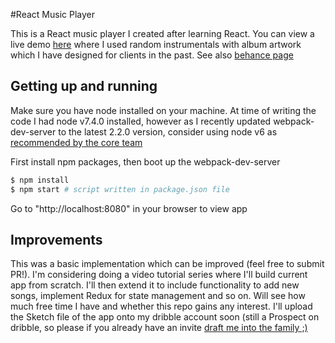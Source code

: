 #React Music Player

This is a React music player I created after learning React. You can view a live demo [here](http://tatenda.info/react-music-player/index.html) where I used random instrumentals with album artwork which I have designed for clients in the past. See also [behance page](https://www.behance.net/gallery/48137829/Music-Player-App)

## Getting up and running

Make sure you have node installed on your machine. At time of writing the code I had node v7.4.0 installed, however as I recently updated webpack-dev-server to the latest 2.2.0 version, consider using node v6 as [recommended by the core team](https://github.com/webpack/webpack-dev-server#readme)

First install npm packages, then boot up the webpack-dev-server

```bash
$ npm install
$ npm start # script written in package.json file
```

Go to "http://localhost:8080" in your browser to view app

## Improvements

This was a basic implementation which can be improved (feel free to submit PR!). I'm considering doing a video tutorial series where I'll build current app from scratch. I'll then extend it to include functionality to add new songs, implement Redux for state management and so on. Will see how much free time I have and whether this repo gains any interest.
I'll upload the Sketch file of the app onto my dribble account soon (still a Prospect on dribble, so please if you already have an invite [draft me into the family ;)](https://dribbble.com/shadrech)